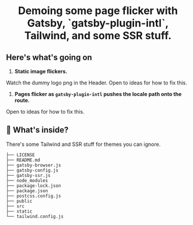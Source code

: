 <!-- START -->
<h1 align="center">
  Demoing some page flicker with Gatsby, `gatsby-plugin-intl`, Tailwind, and some SSR stuff.
</h1>

## Here's what's going on

1.  **Static image flickers.**

Watch the dummy logo png in the Header. Open to ideas for how to fix this.

1.  **Pages flicker as `gatsby-plugin-intl` pushes the locale path onto the route.**

Open to ideas for how to fix this.

## 🧐 What's inside?

There's some Tailwind and SSR stuff for themes you can ignore.

```.
├── LICENSE
├── README.md
├── gatsby-browser.js
├── gatsby-config.js
├── gatsby-ssr.js
├── node_modules
├── package-lock.json
├── package.json
├── postcss.config.js
├── public
├── src
├── static
└── tailwind.config.js
```

<!-- END -->
